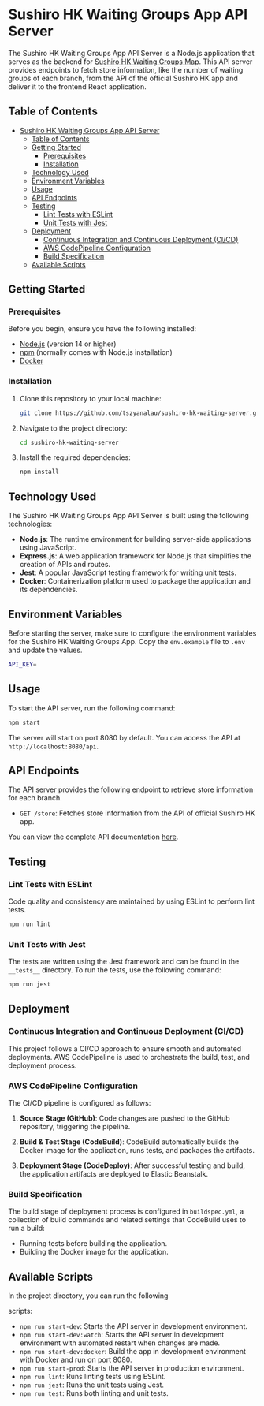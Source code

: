 # Sushiro HK Waiting Groups App API Server

The Sushiro HK Waiting Groups App API Server is a Node.js application that serves as the backend for [Sushiro HK Waiting Groups Map](https://github.com/tszyanalau/sushiro-hk-waiting-client). This API server provides endpoints to fetch store information, like the number of waiting groups of each branch, from the API of the official Sushiro HK app and deliver it to the frontend React application.

## Table of Contents

- [Sushiro HK Waiting Groups App API Server](#sushiro-hk-waiting-groups-app-api-server)
  - [Table of Contents](#table-of-contents)
  - [Getting Started](#getting-started)
    - [Prerequisites](#prerequisites)
    - [Installation](#installation)
  - [Technology Used](#technology-used)
  - [Environment Variables](#environment-variables)
  - [Usage](#usage)
  - [API Endpoints](#api-endpoints)
  - [Testing](#testing)
    - [Lint Tests with ESLint](#lint-tests-with-eslint)
    - [Unit Tests with Jest](#unit-tests-with-jest)
  - [Deployment](#deployment)
    - [Continuous Integration and Continuous Deployment (CI/CD)](#continuous-integration-and-continuous-deployment-cicd)
    - [AWS CodePipeline Configuration](#aws-codepipeline-configuration)
    - [Build Specification](#build-specification)
  - [Available Scripts](#available-scripts)

## Getting Started

### Prerequisites

Before you begin, ensure you have the following installed:

- [Node.js](https://nodejs.org/) (version 14 or higher)
- [npm](https://www.npmjs.com/) (normally comes with Node.js installation)
- [Docker](https://www.docker.com/)

### Installation

1. Clone this repository to your local machine:

   ```bash
   git clone https://github.com/tszyanalau/sushiro-hk-waiting-server.git
   ```

2. Navigate to the project directory:

   ```bash
   cd sushiro-hk-waiting-server
   ```

3. Install the required dependencies:

   ```bash
   npm install
   ```

## Technology Used

The Sushiro HK Waiting Groups App API Server is built using the following technologies:

- **Node.js**: The runtime environment for building server-side applications using JavaScript.
- **Express.js**: A web application framework for Node.js that simplifies the creation of APIs and routes.
- **Jest**: A popular JavaScript testing framework for writing unit tests.
- **Docker**: Containerization platform used to package the application and its dependencies.

## Environment Variables

Before starting the server, make sure to configure the environment variables for the Sushiro HK Waiting Groups App. Copy the `env.example` file to `.env` and update the values.

```bash
API_KEY=
```

## Usage

To start the API server, run the following command:

```bash
npm start
```

The server will start on port 8080 by default. You can access the API at `http://localhost:8080/api`.

## API Endpoints

The API server provides the following endpoint to retrieve store information for each branch.

- `GET /store`: Fetches store information from the API of official Sushiro HK app.

You can view the complete API documentation [here](https://sushirowaiting.tszyanalau.com/api-doc/).

## Testing

### Lint Tests with ESLint

Code quality and consistency are maintained by using ESLint to perform lint tests.

```bash
npm run lint
```

### Unit Tests with Jest

The tests are written using the Jest framework and can be found in the `__tests__` directory. To run the tests, use the following command:

```bash
npm run jest
```

## Deployment

### Continuous Integration and Continuous Deployment (CI/CD)

This project follows a CI/CD approach to ensure smooth and automated deployments. AWS CodePipeline is used to orchestrate the build, test, and deployment process.

### AWS CodePipeline Configuration

The CI/CD pipeline is configured as follows:

1. **Source Stage (GitHub)**: Code changes are pushed to the GitHub repository, triggering the pipeline.

2. **Build & Test Stage (CodeBuild)**: CodeBuild automatically builds the Docker image for the application, runs tests, and packages the artifacts.

3. **Deployment Stage (CodeDeploy)**: After successful testing and build, the application artifacts are deployed to Elastic Beanstalk.

### Build Specification

The build stage of deployment process is configured in `buildspec.yml`, a collection of build commands and related settings that CodeBuild uses to run a build:

- Running tests before building the application.
- Building the Docker image for the application.

## Available Scripts

In the project directory, you can run the following

 scripts:

- `npm run start-dev`: Starts the API server in development environment.
- `npm run start-dev:watch`: Starts the API server in development environment with automated restart when changes are made.
- `npm run start-dev:docker`: Build the app in development environment with Docker and run on port 8080.
- `npm run start-prod`: Starts the API server in production environment.
- `npm run lint`: Runs linting tests using ESLint.
- `npm run jest`: Runs the unit tests using Jest.
- `npm run test`: Runs both linting and unit tests.
